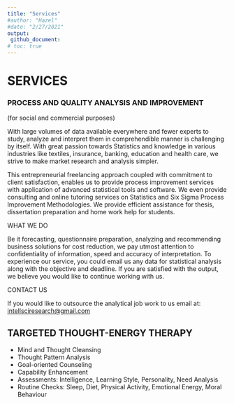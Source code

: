 ```yaml
---
title: "Services"
#author: "Hazel"
#date: "2/27/2021"
output:
 github_document:
# toc: true
---
```


# SERVICES


### PROCESS AND QUALITY ANALYSIS AND IMPROVEMENT
  (for social and commercial purposes)

With large volumes of data available everywhere and fewer experts to
study, analyze and interpret them in comprehendible manner is
challenging by itself. With great passion towards Statistics and
knowledge in various industries like textiles, insurance, banking,
education and health care, we strive to make market research and analysis
simpler.

This entrepreneurial freelancing approach coupled with commitment to
client satisfaction, enables us to provide process improvement services
with application of advanced statistical tools and software. We even
provide consulting and online tutoring services on Statistics and Six
Sigma Process Improvement Methodologies. We provide efficient assistance
for thesis, dissertation preparation and home work help for students.

WHAT WE DO

Be it forecasting, questionnaire preparation, analyzing and recommending
business solutions for cost reduction, we pay utmost attention to
confidentiality of information, speed and accuracy of interpretation. To
experience our service, you could email us any data for statistical
analysis along with the objective and deadline. If you are satisfied
with the output, we believe you would like to continue working with us.

CONTACT US

If you would like to outsource the analytical job work to us email at:
<intellsciresearch@gmail.com>



## TARGETED THOUGHT-ENERGY THERAPY

   - Mind and Thought Cleansing
   - Thought Pattern Analysis
   - Goal-oriented Counseling
   - Capability Enhancement
   - Assessments: 
      Intelligence, Learning Style, Personality, Need Analysis
   - Routine Checks: 
      Sleep, Diet, Physical Activity, Emotional Energy, Moral Behaviour
